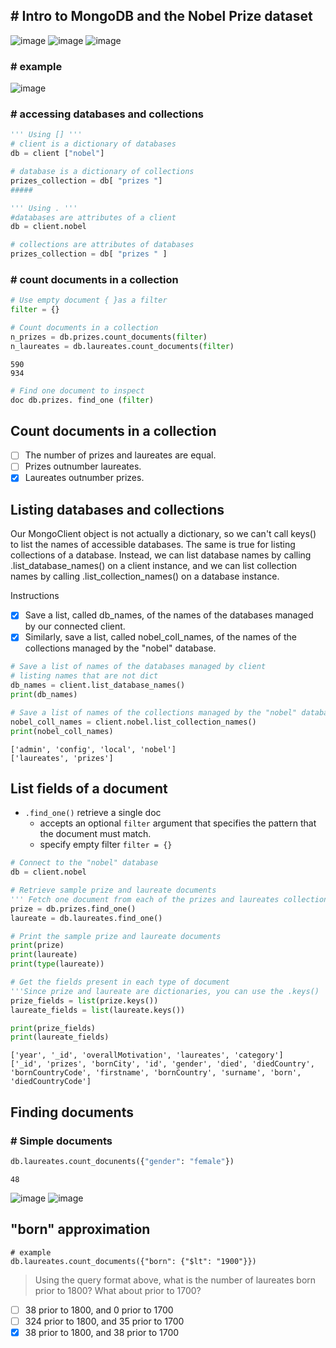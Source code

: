 ## # Intro to MongoDB and the Nobel Prize dataset
![image](https://user-images.githubusercontent.com/51888893/204014695-3f8b8f21-24b4-4205-8390-d18478621fb8.png)
![image](https://user-images.githubusercontent.com/51888893/204014801-8094aa72-64b7-4f67-bc02-6197a9edfd8b.png)
![image](https://user-images.githubusercontent.com/51888893/204014933-bc76f518-7f65-4897-9c12-9bb51aece376.png)
### # example
![image](https://user-images.githubusercontent.com/51888893/204015139-ef7e0f95-62d7-4b40-ba3f-19317a71c0de.png)
### # accessing databases and collections
```py
''' Using [] '''
# client is a dictionary of databases
db = client ["nobel"]

# database is a dictionary of collections
prizes_collection = db[ "prizes "]
#####

''' Using . '''
#databases are attributes of a client
db = client.nobel

# collections are attributes of databases
prizes_collection = db[ "prizes " ]
```
### # count documents in a collection
```py
# Use empty document { }as a filter
filter = {}

# Count documents in a collection
n_prizes = db.prizes.count_documents(filter)
n_laureates = db.laureates.count_documents(filter)
```
    590
    934
```py
# Find one document to inspect
doc db.prizes. find_one (filter)
```
## Count documents in a collection

- [ ] The number of prizes and laureates are equal.
- [ ] Prizes outnumber laureates.
- [x] Laureates outnumber prizes.

## Listing databases and collections
Our MongoClient object is not actually a dictionary, so we can't call keys() to list the names of accessible databases. The same is true for listing collections of a database. Instead, we can list database names by calling .list_database_names() on a client instance, and we can list collection names by calling .list_collection_names() on a database instance.

Instructions
- [x] Save a list, called db_names, of the names of the databases managed by our connected client.
- [x] Similarly, save a list, called nobel_coll_names, of the names of the collections managed by the "nobel" database.
```py
# Save a list of names of the databases managed by client
# listing names that are not dict
db_names = client.list_database_names()
print(db_names)

# Save a list of names of the collections managed by the "nobel" database
nobel_coll_names = client.nobel.list_collection_names()
print(nobel_coll_names)
```
    ['admin', 'config', 'local', 'nobel']
    ['laureates', 'prizes']
    
## List fields of a document
- `.find_one()` retrieve a single doc
    -  accepts an optional `filter` argument that specifies the pattern that the document must match.
    -  specify empty filter `filter = {}`       
```py
# Connect to the "nobel" database
db = client.nobel

# Retrieve sample prize and laureate documents
''' Fetch one document from each of the prizes and laureates collections '''
prize = db.prizes.find_one()
laureate = db.laureates.find_one()

# Print the sample prize and laureate documents
print(prize)
print(laureate)
print(type(laureate))

# Get the fields present in each type of document
'''Since prize and laureate are dictionaries, you can use the .keys() '''
prize_fields = list(prize.keys())
laureate_fields = list(laureate.keys())

print(prize_fields)
print(laureate_fields)
```
    ['year', '_id', 'overallMotivation', 'laureates', 'category']
    ['_id', 'prizes', 'bornCity', 'id', 'gender', 'died', 'diedCountry', 'bornCountryCode', 'firstname', 'bornCountry', 'surname', 'born', 'diedCountryCode']
## Finding documents
### # Simple documents
```py
db.laureates.count_docunents({"gender": "female"})
```
    48
![image](https://user-images.githubusercontent.com/51888893/204034016-17bec2c4-5908-4d0c-9edd-cc6e74ff282f.png)
![image](https://user-images.githubusercontent.com/51888893/204034147-79167dd4-a764-4229-85ca-42986fb8a238.png)
## "born" approximation
    # example
    db.laureates.count_documents({"born": {"$lt": "1900"}})
> Using the query format above, what is the number of laureates born prior to 1800? What about prior to 1700?
> 
- [ ] 38 prior to 1800, and 0 prior to 1700
- [ ] 324 prior to 1800, and 35 prior to 1700
- [x] 38 prior to 1800, and 38 prior to 1700
